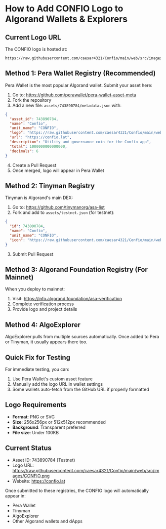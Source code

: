 # How to Add CONFIO Logo to Algorand Wallets & Explorers

## Current Logo URL
The CONFIO logo is hosted at:
```
https://raw.githubusercontent.com/caesar4321/Confio/main/web/src/images/CONFIO.png
```

## Method 1: Pera Wallet Registry (Recommended)
Pera Wallet is the most popular Algorand wallet. Submit your asset here:

1. Go to: https://github.com/perawallet/pera-wallet-asset-meta
2. Fork the repository
3. Add a new file: `assets/743890784/metadata.json` with:
```json
{
  "asset_id": 743890784,
  "name": "Confío",
  "unit_name": "CONFIO",
  "logo": "https://raw.githubusercontent.com/caesar4321/Confio/main/web/src/images/CONFIO.png",
  "url": "https://confio.lat",
  "description": "Utility and governance coin for the Confío app",
  "total": 1000000000000000,
  "decimals": 6
}
```
4. Create a Pull Request
5. Once merged, logo will appear in Pera Wallet

## Method 2: Tinyman Registry
Tinyman is Algorand's main DEX:

1. Go to: https://github.com/tinymanorg/asa-list
2. Fork and add to `assets/testnet.json` (for testnet):
```json
{
  "id": 743890784,
  "name": "Confío",
  "unit_name": "CONFIO",
  "icon": "https://raw.githubusercontent.com/caesar4321/Confio/main/web/src/images/CONFIO.png"
}
```
3. Submit Pull Request

## Method 3: Algorand Foundation Registry (For Mainnet)
When you deploy to mainnet:
1. Visit: https://info.algorand.foundation/asa-verification
2. Complete verification process
3. Provide logo and project details

## Method 4: AlgoExplorer
AlgoExplorer pulls from multiple sources automatically. Once added to Pera or Tinyman, it usually appears there too.

## Quick Fix for Testing
For immediate testing, you can:
1. Use Pera Wallet's custom asset feature
2. Manually add the logo URL in wallet settings
3. Some wallets auto-fetch from the GitHub URL if properly formatted

## Logo Requirements
- **Format**: PNG or SVG
- **Size**: 256x256px or 512x512px recommended
- **Background**: Transparent preferred
- **File size**: Under 100KB

## Current Status
- Asset ID: 743890784 (Testnet)
- Logo URL: https://raw.githubusercontent.com/caesar4321/Confio/main/web/src/images/CONFIO.png
- Website: https://confio.lat

Once submitted to these registries, the CONFIO logo will automatically appear in:
- Pera Wallet
- Tinyman
- AlgoExplorer
- Other Algorand wallets and dApps
